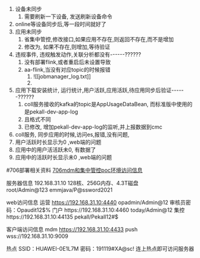 
1. 设备未同步
	1. 需要刷新一下设备, 发送刷新设备命令
2. online等设备同步后,等一段时间就好了
3. 应用未同步
	1. 省集中管控,修改接口,如果应用不存在,则返回不存在,而不是增加
	2. 修改为, 如果不存在,则增加,等待验证
4. 违规事件, 违规触发动作,关联分析都没有------??????
	1. 没有部署flink,或者重启后未设置导致
	2. aa-flink,当没有对应topic的时候报错
		1. ![[jobmanager_log.txt]]
		2. 
5. 应用下载安装统计, 运行统计,用户活跃,应用活跃,待应用同步后验证------??????
	1. coll服务接收的kafka的topic是AppUsageDataBean, 而标准版中使用的是pekall-dev-app-log
	2. 且格式不同
	3. 已修改, 增加pekall-dev-app-log的监听,并上报数据到cmc
6. coll服务, 同步应用的时候,访问es,报错,没有问题,
7. 用户活跃时长显示为0 ,web端的问题
8. 应用中的用户活活跃未0,  有数据了
9. 应用中的活跃时长显示未0 ,web端的问题

#706部署相关资料
[706mdm和集中管控poc环境访问信息](airmail://message?mail=lidong.yang%40pekall.com&messageid=AK%2AASAD6IzZYZGYdpd23saro)

服务器信息
192.168.31.10   128核、256G内存、4.3T磁盘  
root/Admin@123  emmjava/P@ssword2021

web访问信息
运营  https://192.168.31.10:4440   opadmin/Admin@12  审核员密码：Opaudit12$%
门户  https://192.168.31.10:4460   today/Admin@12
集控 https://192.168.31.10:44135   pekall/Pekall12#$

客户端访问信息
mdm  https://192.168.31.10:4433
push  wss://192.168.31.10:9009

热点 
SSID：HUAWEI-0E1L7M
密码：191119#XA@sc!
连上热点即可访问服务器
